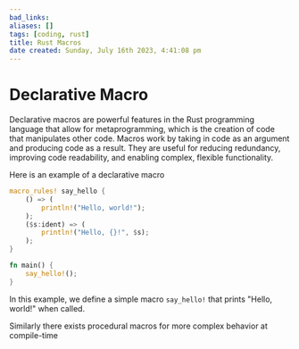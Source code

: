 ```yaml
---
bad_links: 
aliases: []
tags: [coding, rust]
title: Rust Macros
date created: Sunday, July 16th 2023, 4:41:08 pm
---
```

# Declarative Macro

Declarative macros are powerful features in the Rust programming language that allow for metaprogramming, which is the creation of code that manipulates other code. Macros work by taking in code as an argument and producing code as a result. They are useful for reducing redundancy, improving code readability, and enabling complex, flexible functionality.

Here is an example of a declarative macro
```rust
macro_rules! say_hello {
    () => (
        println!("Hello, world!");
    );
    ($s:ident) => (
        println!("Hello, {}!", $s);
    );
}

fn main() {
    say_hello!();
}
```
In this example, we define a simple macro `say_hello!` that prints "Hello, world!" when called.

Similarly there exists procedural macros for more complex behavior at compile-time

